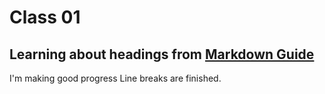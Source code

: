# Class 01

## Learning about headings from [Markdown Guide](https://www.markdownguide.org/basic-syntax/)

I'm making good progress
Line breaks are finished.

